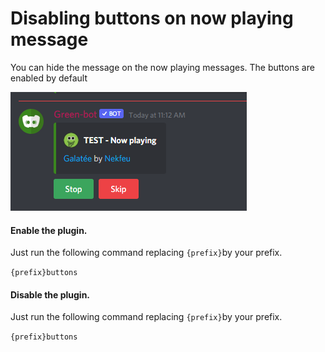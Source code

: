 # Disabling buttons on now playing message

You can hide the message on the now playing messages. The buttons are enabled by default

![](<../.gitbook/assets/image (12).png>)

#### Enable the plugin.

Just run the following command replacing `{prefix}`by your prefix.

`{prefix}buttons`

#### Disable the plugin.

Just run the following command replacing `{prefix}`by your prefix.

`{prefix}buttons`
